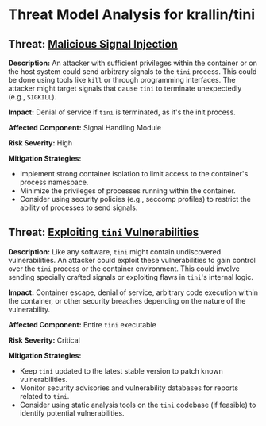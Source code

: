 # Threat Model Analysis for krallin/tini

## Threat: [Malicious Signal Injection](./threats/malicious_signal_injection.md)

**Description:** An attacker with sufficient privileges within the container or on the host system could send arbitrary signals to the `tini` process. This could be done using tools like `kill` or through programming interfaces. The attacker might target signals that cause `tini` to terminate unexpectedly (e.g., `SIGKILL`).

**Impact:** Denial of service if `tini` is terminated, as it's the init process.

**Affected Component:** Signal Handling Module

**Risk Severity:** High

**Mitigation Strategies:**
* Implement strong container isolation to limit access to the container's process namespace.
* Minimize the privileges of processes running within the container.
* Consider using security policies (e.g., seccomp profiles) to restrict the ability of processes to send signals.

## Threat: [Exploiting `tini` Vulnerabilities](./threats/exploiting__tini__vulnerabilities.md)

**Description:** Like any software, `tini` might contain undiscovered vulnerabilities. An attacker could exploit these vulnerabilities to gain control over the `tini` process or the container environment. This could involve sending specially crafted signals or exploiting flaws in `tini`'s internal logic.

**Impact:** Container escape, denial of service, arbitrary code execution within the container, or other security breaches depending on the nature of the vulnerability.

**Affected Component:** Entire `tini` executable

**Risk Severity:** Critical

**Mitigation Strategies:**
* Keep `tini` updated to the latest stable version to patch known vulnerabilities.
* Monitor security advisories and vulnerability databases for reports related to `tini`.
* Consider using static analysis tools on the `tini` codebase (if feasible) to identify potential vulnerabilities.

